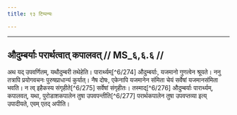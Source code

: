 ```yaml
---
title: ९३ टिप्पन्यः

---
```


[^6/272]: E1,6; E2: vāsiṣṭhādīnāṃ

[^6/273]: E1,6; E2: vāsiṣṭhānāṃ

____________________________________________


## औदुम्बर्याः परार्थत्वात् कपालवत् // MS_६,६.६ //

अथ यद् उपवर्णितम्, यथौदुम्बरी तथेहेति। पारार्थ्यम्[^6/274] औदुम्बर्याः, यजमानो गुणत्वेन श्रूयते। ननु तत्रापि प्रयोगवचनः पुरुषप्राधान्यं कुर्यात्। नैष दोषः, एकेनापि यजमानेन संमिता चेयं सर्वेषां यजमानसंमिता भवति। न त्व् इहैकस्य संगृहीते[^6/275] सर्वेषां संगृहीतः। तस्माद्[^6/276] औदुम्बर्याः पारार्थ्यम्, कपालवत्, यथा, पुरोडाशकपालेन तुषा उपवपन्तीति[^6/277] परार्थकपालेन तुषा उपवप्तव्या इत्य् उपादीयते, एवम् एतद् अपीति।
